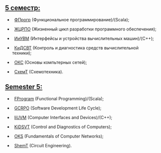 ## [5 семестр:](https://github.com/oooNAKooo/BSUIR/tree/main/5%20sem)

- &ensp;[ФПрогр](https://github.com/oooNAKooo/BSUIR/tree/main/5%20sem/FProgr) (Функциональное программирование)/(Scala);

- &ensp;[ЖЦРПО](https://github.com/oooNAKooo/BSUIR/tree/main/5%20sem/GCRPO) (Жизненный цикл разработки программного обеспечения);

- &ensp;[ИиУВМ](https://github.com/oooNAKooo/BSUIR/tree/main/5%20sem/IiUVM) (Интерфейсы и устройства вычислительных машин)/(C++);

- &ensp;[КиДСВТ](https://github.com/oooNAKooo/BSUIR/tree/main/5%20sem/KiDSVT) (Контроль и диагностика средств вычислительной техники);

- &ensp;[ОКС](https://github.com/oooNAKooo/BSUIR/tree/main/5%20sem/OKS) (Основы компьтерных сетей);

- &ensp;[СхемТ](https://github.com/oooNAKooo/BSUIR/tree/main/5%20sem/ShemT) (Схемотехника).
##
## [Semester 5:](https://github.com/oooNAKooo/BSUIR/tree/main/5%20sem)

- &ensp;[FProgram](https://github.com/oooNAKooo/BSUIR/tree/main/5%20sem/FProgr) (Functional Programming)/(Scala);

- &ensp;[GCRPO](https://github.com/oooNAKooo/BSUIR/tree/main/5%20sem/GCRPO) (Software Development Life Cycle);

- &ensp;[IiUVM](https://github.com/oooNAKooo/BSUIR/tree/main/5%20sem/IiUVM) (Computer Interfaces and Devices)/(C++);

- &ensp;[KiDSVT](https://github.com/oooNAKooo/BSUIR/tree/main/5%20sem/KiDSVT) (Control and Diagnostics of Computers);

- &ensp;[OKS](https://github.com/oooNAKooo/BSUIR/tree/main/5%20sem/OKS) (Fundamentals of Computer Networks);

- &ensp;[ShemT](https://github.com/oooNAKooo/BSUIR/tree/main/5%20sem/ShemT) (Circuit Engineering).
